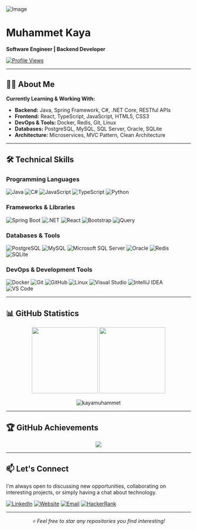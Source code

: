 ![Image](https://github.com/user-attachments/assets/0efcfb68-df91-413a-8355-a873b290a745)
# Muhammet Kaya

**Software Engineer | Backend Developer**

[![Profile Views](https://komarev.com/ghpvc/?username=kayamuhammet&label=Profile%20views&color=0e75b6&style=flat)](https://github.com/kayamuhammet)

---

## 👨‍💻 About Me

**Currently Learning & Working With:**
- **Backend:** Java, Spring Framework, C#, .NET Core, RESTful APIs
- **Frontend:** React, TypeScript, JavaScript, HTML5, CSS3
- **DevOps & Tools:** Docker, Redis, Git, Linux
- **Databases:** PostgreSQL, MySQL, SQL Server, Oracle, SQLite
- **Architecture:** Microservices, MVC Pattern, Clean Architecture
---

## 🛠️ Technical Skills

### Programming Languages
![Java](https://img.shields.io/badge/Java-ED8B00?style=for-the-badge&logo=java&logoColor=white)
![C#](https://img.shields.io/badge/C%23-239120?style=for-the-badge&logo=c-sharp&logoColor=white)
![JavaScript](https://img.shields.io/badge/JavaScript-F7DF1E?style=for-the-badge&logo=javascript&logoColor=black)
![TypeScript](https://img.shields.io/badge/TypeScript-007ACC?style=for-the-badge&logo=typescript&logoColor=white)
![Python](https://img.shields.io/badge/Python-3776AB?style=for-the-badge&logo=python&logoColor=white)


### Frameworks & Libraries
![Spring Boot](https://img.shields.io/badge/Spring_Boot-6DB33F?style=for-the-badge&logo=spring-boot&logoColor=white)
![.NET](https://img.shields.io/badge/.NET-5C2D91?style=for-the-badge&logo=.net&logoColor=white)
![React](https://img.shields.io/badge/React-20232A?style=for-the-badge&logo=react&logoColor=61DAFB)
![Bootstrap](https://img.shields.io/badge/Bootstrap-563D7C?style=for-the-badge&logo=bootstrap&logoColor=white)
![jQuery](https://img.shields.io/badge/jQuery-0769AD?style=for-the-badge&logo=jquery&logoColor=white)

### Databases & Tools
![PostgreSQL](https://img.shields.io/badge/PostgreSQL-316192?style=for-the-badge&logo=postgresql&logoColor=white)
![MySQL](https://img.shields.io/badge/MySQL-00000F?style=for-the-badge&logo=mysql&logoColor=white)
![Microsoft SQL Server](https://img.shields.io/badge/Microsoft%20SQL%20Server-CC2927?style=for-the-badge&logo=microsoft%20sql%20server&logoColor=white)
![Oracle](https://img.shields.io/badge/Oracle-F80000?style=for-the-badge&logo=oracle&logoColor=white)
![Redis](https://img.shields.io/badge/Redis-DC382D?style=for-the-badge&logo=redis&logoColor=white)
![SQLite](https://img.shields.io/badge/SQLite-07405E?style=for-the-badge&logo=sqlite&logoColor=white)

### DevOps & Development Tools
![Docker](https://img.shields.io/badge/Docker-2496ED?style=for-the-badge&logo=docker&logoColor=white)
![Git](https://img.shields.io/badge/Git-F05032?style=for-the-badge&logo=git&logoColor=white)
![GitHub](https://img.shields.io/badge/GitHub-100000?style=for-the-badge&logo=github&logoColor=white)
![Linux](https://img.shields.io/badge/Linux-FCC624?style=for-the-badge&logo=linux&logoColor=black)
![Visual Studio](https://img.shields.io/badge/Visual%20Studio-5C2D91?style=for-the-badge&logo=visual%20studio&logoColor=white)
![IntelliJ IDEA](https://img.shields.io/badge/IntelliJ_IDEA-000000?style=for-the-badge&logo=intellij-idea&logoColor=white)
![VS Code](https://img.shields.io/badge/VS_Code-007ACC?style=for-the-badge&logo=visual%20studio%20code&logoColor=white)

---

## 📊 GitHub Statistics

<div align="center">
  <img height="180em" src="https://github-readme-stats.vercel.app/api?username=kayamuhammet&show_icons=true&theme=tokyonight&include_all_commits=true&count_private=true"/>
  <img height="180em" src="https://github-readme-stats.vercel.app/api/top-langs/?username=kayamuhammet&layout=compact&langs_count=8&theme=tokyonight"/>
</div>

<p align="center">
  <img src="https://github-readme-streak-stats-eight.vercel.app/?user=kayamuhammet&theme=tokyonight" alt="kayamuhammet" />
</p>

---

## 🏆 GitHub Achievements

<div align="center">
  <img src="https://github-profile-trophy.vercel.app/?username=kayamuhammet&theme=tokyonight&no-frame=true&no-bg=false&margin-w=4&row=1"/>
</div>

---

## 📫 Let's Connect

I'm always open to discussing new opportunities, collaborating on interesting projects, or simply having a chat about technology.

[![LinkedIn](https://img.shields.io/badge/LinkedIn-0077B5?style=for-the-badge&logo=linkedin&logoColor=white)](https://linkedin.com/in/muhammet-kaya-81a8b81b0)
[![Website](https://img.shields.io/badge/Website-4285F4?style=for-the-badge&logo=google-chrome&logoColor=white)](https://www.kayamuhammet.com)
[![Email](https://img.shields.io/badge/Email-D14836?style=for-the-badge&logo=gmail&logoColor=white)](mailto:kayamuhammet78@gmail.com)
[![HackerRank](https://img.shields.io/badge/HackerRank-2EC866?style=for-the-badge&logo=hackerrank&logoColor=white)](https://www.hackerrank.com/kayamuhammet78)

---

<div align="center">
  <i>⭐️ Feel free to star any repositories you find interesting!</i>
</div>
